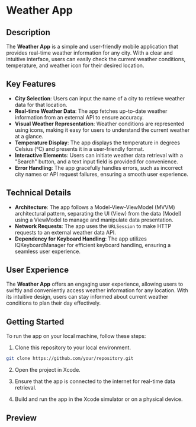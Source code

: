 # Weather App

## Description

The **Weather App** is a simple and user-friendly mobile application that provides real-time weather information for any city. With a clear and intuitive interface, users can easily check the current weather conditions, temperature, and weather icon for their desired location.

## Key Features

- **City Selection**: Users can input the name of a city to retrieve weather data for that location.
- **Real-time Weather Data**: The app fetches up-to-date weather information from an external API to ensure accuracy.
- **Visual Weather Representation**: Weather conditions are represented using icons, making it easy for users to understand the current weather at a glance.
- **Temperature Display**: The app displays the temperature in degrees Celsius (°C) and presents it in a user-friendly format.
- **Interactive Elements**: Users can initiate weather data retrieval with a "Search" button, and a text input field is provided for convenience.
- **Error Handling**: The app gracefully handles errors, such as incorrect city names or API request failures, ensuring a smooth user experience.

## Technical Details

- **Architecture**: The app follows a Model-View-ViewModel (MVVM) architectural pattern, separating the UI (View) from the data (Model) using a ViewModel to manage and manipulate data presentation.
- **Network Requests**: The app uses the `URLSession` to make HTTP requests to an external weather data API.
- **Dependency for Keyboard Handling**: The app utilizes IQKeyboardManager for efficient keyboard handling, ensuring a seamless user experience.

## User Experience

The **Weather App** offers an engaging user experience, allowing users to swiftly and conveniently access weather information for any location. With its intuitive design, users can stay informed about current weather conditions to plan their day effectively.

## Getting Started

To run the app on your local machine, follow these steps:

1. Clone this repository to your local environment.

```bash
git clone https://github.com/your/repository.git
```

2. Open the project in Xcode.

3. Ensure that the app is connected to the internet for real-time data retrieval.

4. Build and run the app in the Xcode simulator or on a physical device.

## Preview

![]()